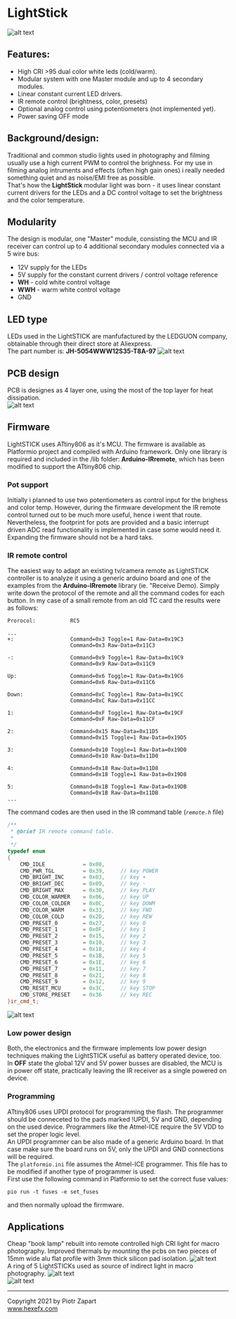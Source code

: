 # LightStick

![alt text][pic1]

## Features:  
- High CRI >95 dual color white leds (cold/warm).
- Modular system with one Master module and up to 4 secondary modules.
- Linear constant current LED drivers.
- IR remote control (brightness, color, presets)
- Optional analog control using potentiometers (not implemented yet).
- Power saving OFF mode  
  
## Background/design:
Traditional and common studio lights used in photography and filming usually use a high current PWM to control the brighness. For my use in filming analog intruments and effects (often high gain ones) i really needed something quiet and as noise/EMI free as possible.  
That's how the **LightStick** modular light was born - it uses linear constant current drivers for the LEDs and a DC control voltage to set the brightness and the color temperature.  
## Modularity
The design is modular, one "Master" module, consisting the MCU and IR receiver can control up to 4 additional secondary modules connected via a 5 wire bus:  
* 12V supply for the LEDs
* 5V supply for the constant current drivers / control voltage reference
* **WH** - cold white control voltage
* **WWH** - warm white control voltage
* GND  
## LED type  
LEDs used in the LightSTICK are manfufactured by the LEDGUON company, obtainable through their direct store at Aliexpress.  
The part number is: **JH-5054WWW12S35-T8A-97**
![alt text][pic2]  

## PCB design
PCB is designes as 4 layer one, using the most of the top layer for heat dissipation.  
![alt text][pic3]  
## Firmware
LightSTICK uses ATtiny806 as it's MCU. The firmware is available as Platformio project and compiled with Arduino framework. Only one library is required and included in the /lib folder: **Arduino-IRremote**, which has been modified to support the ATtiny806 chip.  

### Pot support
Initially i planned to use two potentiometers as control input for the brighess and color temp. However, during the firmware development the IR remote control turned out to be much more useful, hence i went that route. Nevertheless, the footprint for pots are provided and a basic interrupt driven ADC read functionality is implemented in case some would need it. Expanding the firmware should not be a hard taks.  

### IR remote control
The easiest way to adapt an existing tv/camera remote as LightSTICK controller is to analyze it using a generic arduino board and one of the examples from the **Arduino-IRremote** library (ie. "Receive Demo). Simply write down the protocol of the remote and all the command codes for each button. In my case of a small remote from an old TC card the results were as follows:  
```
Prorocol:           RC5

...
+:                  Command=0x3 Toggle=1 Raw-Data=0x19C3
                    Command=0x3 Raw-Data=0x11C3

-:                  Command=0x9 Toggle=1 Raw-Data=0x19C9
                    Command=0x9 Raw-Data=0x11C9

Up:                 Command=0x6 Toggle=1 Raw-Data=0x19C6
                    Command=0x6 Raw-Data=0x11C6
                    
Down:               Command=0xC Toggle=1 Raw-Data=0x19CC
                    Command=0xC Raw-Data=0x11CC

1:                  Command=0xF Toggle=1 Raw-Data=0x19CF
                    Command=0xF Raw-Data=0x11CF

2:                  Command=0x15 Raw-Data=0x11D5
                    Command=0x15 Toggle=1 Raw-Data=0x19D5

3:                  Command=0x10 Toggle=1 Raw-Data=0x19D0
                    Command=0x10 Raw-Data=0x11D0

4:                  Command=0x18 Raw-Data=0x11D8
                    Command=0x18 Toggle=1 Raw-Data=0x19D8

5:                  Command=0x1B Toggle=1 Raw-Data=0x19DB
                    Command=0x1B Raw-Data=0x11DB
...
```
The command codes are then used in the IR command table (*`remote.h`* file)
```c++
/**
 * @brief IR remote command table. 
 * 
 */
typedef enum
{
    CMD_IDLE            = 0x00,
    CMD_PWR_TGL         = 0x39,     // key POWER
    CMD_BRIGHT_INC      = 0x03,     // key +
    CMD_BRIGHT_DEC      = 0x09,     // key -
    CMD_BRIGHT_MAX      = 0x30,     // key PLAY
    CMD_COLOR_WARMER    = 0x06,     // key UP
    CMD_COLOR_COLDER    = 0x0C,     // key DOWM
    CMD_COLOR_WARM      = 0x33,     // key FWD
    CMD_COLOR_COLD      = 0x2D,     // key REW
    CMD_PRESET_0        = 0x27,     // key 0
    CMD_PRESET_1        = 0x0F,     // key 1
    CMD_PRESET_2        = 0x15,     // key 2
    CMD_PRESET_3        = 0x10,     // key 3
    CMD_PRESET_4        = 0x18,     // key 4
    CMD_PRESET_5        = 0x1B,     // key 5
    CMD_PRESET_6        = 0x1E,     // key 6
    CMD_PRESET_7        = 0x11,     // key 7
    CMD_PRESET_8        = 0x21,     // key 8
    CMD_PRESET_9        = 0x12,     // key 9
    CMD_RESET_MCU       = 0x3C,     // key STOP
    CMD_STORE_PRESET    = 0x36      // key REC
}ir_cmd_t;
```  
![alt text][pic5]  
### Low power design  
Both, the electronics and the firmware implements low power design techniques making the LightSTICK useful as battery operated device, too.  
In **OFF** state the global 12V and 5V power busses are disabled, the MCU is in power off state, practically leaving the IR receiver as a single powered on device.

### Programming
ATtiny806 uses UPDI protocol for programming the flash. The programmer should be conneceted to the pads marked !UPDI, 5V and GND, depending on the used device. Programmers like the Atmel-ICE require the 5V VDD to set the proper logic level.  
An UPDI programmer can be also made of a generic Arduino board. In that case make sure the board runs on 5V, only the UPDI and GND connections will be required.  
The `platformio.ini` file assumes the Atmel-ICE programmer. This file has to be modified if another type of programmer is used.      
First use the following command in Platformio to set the correct fuse values:  
```
pio run -t fuses -e set_fuses
```
and then normally upload the firrmware.  

## Applications  
Cheap "book lamp" rebuilt into remote controlled high CRI light for macro photography. Improved thermals by mounting the pcbs on two pieces of 15mm wide alu flat profile with 3mm thick silicon pad isolation.
![alt text][pic6]  
A ring of 5 LightSTICKs used as source of indirect light in macro photography.
![alt text][pic7]  
![alt text][pic4]  


----  
Copyright 2021 by Piotr Zapart  
www.hexefx.com

[pic1]: pics/LighSTICK_a.png "LightSTICK main"
[pic2]: pics/Led_type.jpg "LEDs used in the project"
[pic3]: pics/LightStick9.jpg "LightSTICK"
[pic4]: pics/LightStick8.jpg "LightSTICK"
[pic5]: pics/LightStick6.jpg "LightSTICK"
[pic6]: pics/LightStick11.jpg "LightSTICK"
[pic7]: pics/LightStick12.jpg "LightSTICK"  

